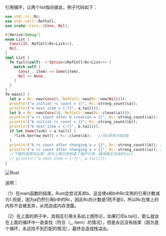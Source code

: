 引用循环，让两个list指向彼此，例子代码如下： 

```rust
use std::rc::Rc; 
use std::cell::RefCell; 
use crate::List::{Cons, Nil}; 

#[derive(Debug)] 
enum List {   
  Cons(i32, RefCell<Rc<List>>),   
  Nil, 
} 
impl List {   
  fn tail(&self) -> Option<&RefCell<Rc<List>>> {     
    match self {       
      Cons(_, item) => Some(item),       
      Nil => None,     
    }   
  } 
}  
fn main() {   
  let a = Rc::new(Cons(5, RefCell::new(Rc::new(Nil))));   
  println!("a initial rc count = {}", Rc::strong_count(&a));   
  println!("a next item = {:?}", a.tail());   
  let b = Rc::new(Cons(10, RefCell::new(Rc::clone(&a))));   
  println!("a rc count after b creation = {}", Rc::strong_count(&a));   
  println!("b initial rc count = {}", Rc::strong_count(&b));   
  println!("b next item = {:?}", b.tail());   
  if let Some(link) = a.tail() {     
    *link.borrow_mut() = Rc::clone(&b);   //将a修改为指向b   
  }   
  println!("b rc count after changing a = {}", Rc::strong_count(&b)); //输出引用计数，为2  
  println!("a rc count after changing a = {}", Rc::strong_count(&a)); //输出引用计数，为2   
  //下面的调用将出错，因为上面已经制造了循环引用，编译器无法找到tail   
  // println!("a next item = {:?}", a.tail()); 
}  
```

![Rust](https://cdn.learnku.com/uploads/images/202002/05/53818/xMGMxFw6zt.PNG!large) 

说明：

 （1）在main函数的结尾，Rust会尝试丢弃b，这会使a和b中Rc实例的引用计数减为1.但是，因为a仍然引用b中的Rc<List>，因此Rc<List>的计数是1而不是0，所以Rc<List>在堆上的内存不会被丢弃，从而造成内存泄露。 

（2）在上面的例子中，其相互引用关系如上图所示，如果打印a.tail()，那么就会在上面的循环中一直查找（符合（_, item）的情况），但是永远没有结束（因为是个循环，永远找不到匹配的情况），最终会造成栈溢出。

